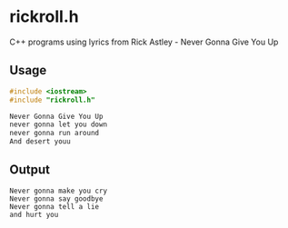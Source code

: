 # rickroll.h
C++ programs using lyrics from Rick Astley - Never Gonna Give You Up

## Usage

```c++
#include <iostream>
#include "rickroll.h"

Never Gonna Give You Up
never gonna let you down
never gonna run around
And desert youu
```

## Output
```
Never gonna make you cry
Never gonna say goodbye
Never gonna tell a lie
and hurt you
```

